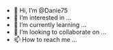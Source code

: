- 👋 Hi, I’m @Danie75
- 👀 I’m interested in ...
- 🌱 I’m currently learning ...
- 💞️ I’m looking to collaborate on ...
- 📫 How to reach me ...

<!---
Danie75/Danie75 is a ✨ special ✨ repository because its `README.md` (this file) appears on your GitHub profile.
You can click the Preview link to take a look at your changes.
--->
